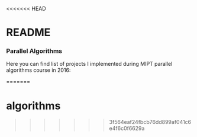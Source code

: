 <<<<<<< HEAD
# README #

<!--This README would normally document whatever steps are necessary to get your application up and running.
-->
### Parallel Algorithms ###

Here you can find list of projects I implemented during MIPT parallel algorithms course in 2016:

=======
# algorithms
>>>>>>> 3f564eaf24fbcb76dd899af041c6e4f6c0f6629a
